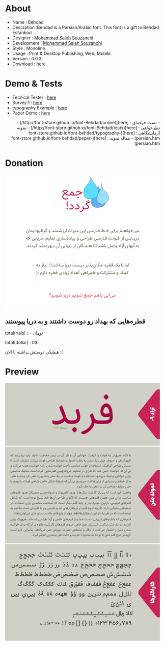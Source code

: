 # About

- Name : Behdad 
- Descrption :Behdad is a Persian/Arabic font. This font is a gift to Behdad Esfahbod
- Designer : [Mohammad Saleh Souzanchi](http://github.com/zoghal)
- Development : [Mohammad Saleh Souzanchi](http://github.com/zoghal)
- Style : Monoline
- Usage : Print & Desktop Publishing, Web, Mobile.
- Version : 0.0.3
- Download : [here](https://github.com/font-store/font-‌Behdad/releases/latest)



#  Demo & Tests

- Tecnical Tester : [here](http://font-store.github.io/font-Behdad/online/)
- Survey 1 : [here](http://font-store.github.io/font-Behdad/tests/)
- typography Example : [here](font-store.github.io/font-behdad/typography-persian.htm)
- Paper Demo : [here](font-store.github.io/font-behdad/peper-persian.htm)

<p dir="rtl">
- تست حرفه‌ای : [here](http://font-store.github.io/font-Behdad/online/)
- نظرخواهی : [here](http://font-store.github.io/font-Behdad/tests/)
- نمونه آزمایشگاهی : [here](font-store.github.io/font-behdad/typography-persian.htm)
- مقاله نمونه : [here](font-store.github.io/font-behdad/peper-persian.htm)

</p>




# Donation

[![Intro](docs/4.png)](https://www.payping.ir/d/t95R)


## قطره‌هایی که بهداد رو دوست داشتند و به دریا پیوستند


total(rials) : ۰ تومان

total(dollar) : 0$


هیشکی دوستش نداشته تا الان :(




# Preview
![Intro](docs/1.png)
![Intro](docs/2.png)
![Intro](docs/3.png)

